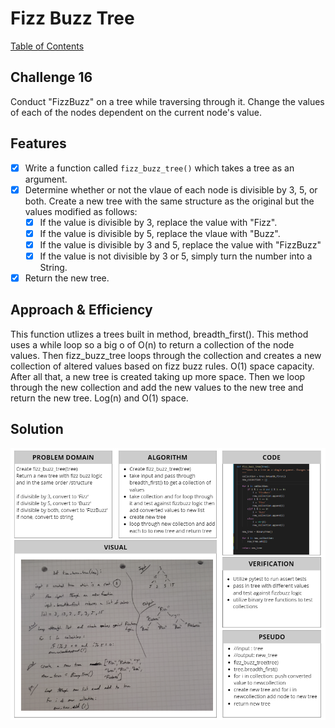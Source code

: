 # Fizz Buzz Tree
[Table of Contents](../../../README.md)
## Challenge 16
Conduct "FizzBuzz" on a tree while traversing through it. Change the values of each of the nodes dependent on the current node's value.

## Features
- [x] Write a function called `fizz_buzz_tree()` which takes a tree as an argument.
- [x] Determine whether or not the vlaue of each node is divisible by 3, 5, or both. Create a new tree with the same structure as the original but the values modified as follows:
    - [x] If the value is divisible by 3, replace the value with "Fizz".
    - [x] If the value is divisible by 5, replace the vlaue with "Buzz".
    - [x] If the value is divisible by 3 and 5, replace the value with "FizzBuzz"
    - [x] If the value is not divisible by 3 or 5, simply turn the number into a String.
- [x] Return the new tree.

## Approach & Efficiency
This function utlizes a trees built in method, breadth_first(). This method uses a while loop so a big o of O(n) to return a collection of the node values. Then fizz_buzz_tree loops through the collection and creates a new collection of altered values based on fizz buzz rules. O(1) space capacity. After all that, a new tree is created taking up more space. Then we loop through the new collection and add the new values to the new tree and return the new tree. Log(n) and O(1) space.

## Solution
![White Board Image](../../../assets/fizz_buzz_tree.png)
